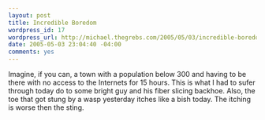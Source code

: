 ```yaml
--- 
layout: post
title: Incredible Boredom
wordpress_id: 17
wordpress_url: http://michael.thegrebs.com/2005/05/03/incredible-boredom/
date: 2005-05-03 23:04:40 -04:00
comments: yes
---
```

Imagine, if you can, a town with a population below 300 and having to be there with no access to the Internets for  15 hours.  This is what I had to sufer through today do to some bright guy and his fiber slicing backhoe.  Also, the toe that got stung by a wasp yesterday itches like a bish today.  The itching is worse then the  sting.
